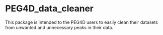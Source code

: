 # PEG4D_data_cleaner
This package is intended to the PEG4D users to easily clean their datasets from unwanted and unnecessary peaks in their data.
